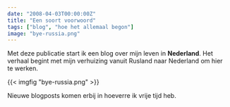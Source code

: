 ```yaml
---
date: "2008-04-03T00:00:00Z"
title: "Een soort voorwoord"
tags: ["blog", "hoe het allemaal begon"]
image: "bye-russia.png"
---
```


Met deze publicatie start ik een blog over mijn leven in **Nederland**. Het verhaal begint met mijn verhuizing vanuit Rusland naar Nederland om hier te werken.

<!--more-->

{{< imgfig "bye-russia.png" >}}

Nieuwe blogposts komen erbij in hoeverre ik vrije tijd heb.
